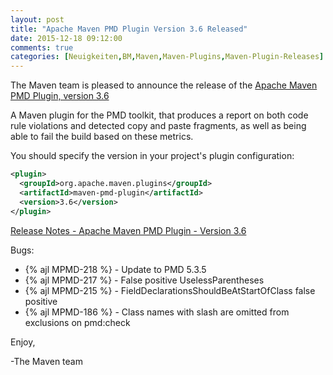 ```yaml
---
layout: post
title: "Apache Maven PMD Plugin Version 3.6 Released"
date: 2015-12-18 09:12:00
comments: true
categories: [Neuigkeiten,BM,Maven,Maven-Plugins,Maven-Plugin-Releases]
---
```

The Maven team is pleased to announce the release of the 
[Apache Maven PMD Plugin, version 3.6](http://maven.apache.org/plugins/maven-pmd-plugin/)


A Maven plugin for the PMD toolkit, that produces a report on both code rule
violations and detected copy and paste fragments, as well as being able to fail
the build based on these metrics.


You should specify the version in your project's plugin configuration:

``` xml
<plugin>
  <groupId>org.apache.maven.plugins</groupId>
  <artifactId>maven-pmd-plugin</artifactId>
  <version>3.6</version>
</plugin>
```

<!-- more -->

[Release Notes - Apache Maven PMD Plugin - Version 3.6](https://issues.apache.org/jira/secure/ReleaseNote.jspa?projectId=12317621&version=12332973)

Bugs:

 * {% ajl MPMD-218 %} - Update to PMD 5.3.5
 * {% ajl MPMD-217 %} - False positive UselessParentheses
 * {% ajl MPMD-215 %} - FieldDeclarationsShouldBeAtStartOfClass false positive
 * {% ajl MPMD-186 %} - Class names with slash are omitted from exclusions on pmd:check

Enjoy,

-The Maven team
